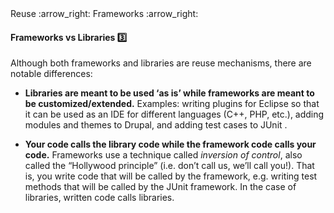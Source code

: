 <link rel="stylesheet" href="{{baseUrl}}/css/textbook.css">

<div class="website-content">

<div id="path">Reuse :arrow_right: Frameworks :arrow_right:</div>

<div id="title">

#### Frameworks vs Libraries :three:

</div>

<div id="body">

Although both frameworks and libraries are reuse mechanisms, there are notable differences:

*	**Libraries are meant to be used ‘as is’ while frameworks are meant to be customized/extended.**
Examples: writing plugins for Eclipse so that it can be used as an IDE for different languages (C++, PHP, etc.), adding modules and themes to Drupal, and adding test cases to JUnit .

*	**Your code calls the library code while the framework code calls your code.**
Frameworks use a technique called _inversion of control_, also called the “Hollywood principle” (i.e. don’t call us, we’ll call you!). That is, you write code that will be called by the framework, e.g. writing test methods that will be called by the JUnit framework. In the case of libraries, written code calls libraries.

</div>

<div id="extras">

<include src="exercises.md" />

<div>

</div>
